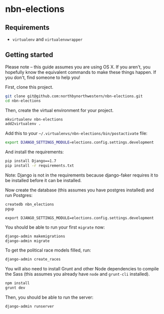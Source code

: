 nbn-elections
=============

## Requirements

- `virtualenv` and `virtualenvwrapper`

## Getting started
Please note – this guide assumes you are using OS X. If you aren't, you hopefully know the equivalent commands to make these things happen. If you don't, find someone to help you!

First, clone this project.

```bash
git clone git@github.com:northbynorthwestern/nbn-elections.git
cd nbn-elections
```

Then, create the virtual environment for your project.

```bash
mkvirtualenv nbn-elections
add2virtualenv .
```

Add this to your `~/.virtualenvs/nbn-elections/bin/postactivate` file:
```bash
export DJANGO_SETTINGS_MODULE=elections.config.settings.development
```

And install the requirements:

```bash
pip install Django==1.7
pip install -r requirements.txt
```

Note: Django is not in the requirements because django-faker requires it to be installed before it can be installed.

Now create the database (this assumes you have postgres installed) and run Postgres:

```bash
createdb nbn_elections
pgup
```

```
export DJANGO_SETTINGS_MODULE=elections.config.settings.development
```

You should be able to run your first `migrate` now:

```bash
django-admin makemigrations
django-admin migrate
```

To get the political race models filled, run:

```bash
django-admin create_races
```

You will also need to install Grunt and other Node dependencies to compile the Sass (this assumes you already have `node` and `grunt-cli` installed).

```bash
npm install
grunt dev
```

Then, you should be able to run the server:

```bash
django-admin runserver
```


